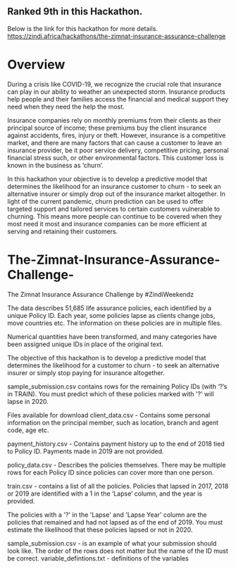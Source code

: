 ## Ranked 9th in this Hackathon.

Below is the link for this hackathon for more details.
https://zindi.africa/hackathons/the-zimnat-insurance-assurance-challenge 

# Overview
During a crisis like COVID-19, we recognize the crucial role that insurance can play in our ability to weather an unexpected storm. Insurance products help people and their families access the financial and medical support they need when they need the help the most.

Insurance companies rely on monthly premiums from their clients as their principal source of income; these premiums buy the client insurance against accidents, fires, injury or theft. However, insurance is a competitive market, and there are many factors that can cause a customer to leave an insurance provider, be it poor service delivery, competitive pricing, personal financial stress such, or other environmental factors. This customer loss is known in the business as ‘churn’.

In this hackathon your objective is to develop a predictive model that determines the likelihood for an insurance customer to churn - to seek an alternative insurer or simply drop out of the insurance market altogether. In light of the current pandemic, churn prediction can be used to offer targeted support and tailored services to certain customers vulnerable to churning. This means more people can continue to be covered when they most need it most and insurance companies can be more efficient at serving and retaining their customers.


# The-Zimnat-Insurance-Assurance-Challenge-
The Zimnat Insurance Assurance Challenge by #ZindiWeekendz

The data describes 51,685 life assurance policies, each identified by a unique Policy ID. Each year, some policies lapse as clients change jobs, move countries etc. The information on these policies are in multiple files.

Numerical quantities have been transformed, and many categories have been assigned unique IDs in place of the original text.

The objective of this hackathon is to develop a predictive model that determines the likelihood for a customer to churn - to seek an alternative insurer or simply stop paying for insurance altogether.

sample_submission.csv contains rows for the remaining Policy IDs (with ‘?’s in TRAIN). You must predict which of these policies marked with '?' will lapse in 2020.

Files available for download
client_data.csv - Contains some personal information on the principal member, such as location, branch and agent code, age etc.

payment_history.csv - Contains payment history up to the end of 2018 tied to Policy ID. Payments made in 2019 are not provided.

policy_data.csv - Describes the policies themselves. There may be multiple rows for each Policy ID since policies can cover more than one person.

train.csv - contains a list of all the policies. Policies that lapsed in 2017, 2018 or 2019 are identified with a 1 in the ‘Lapse’ column, and the year is provided.

The policies with a '?' in the 'Lapse' and 'Lapse Year' column are the policies that remained and had not lapsed as of the end of 2019. You must estimate the likelihood that these policies lapsed or not in 2020.

sample_submission.csv - is an example of what your submission should look like. The order of the rows does not matter but the name of the ID must be correct.
variable_defintions.txt - definitions of the variables

